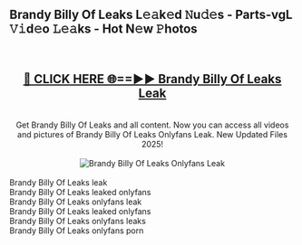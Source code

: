 <h2>Brandy Billy Of Leaks L𝚎𝚊k𝚎d 𝙽u𝚍𝚎s - Parts-vgL 𝚅𝚒d𝚎o 𝙻𝚎𝚊ks - Hot N𝚎w 𝙿hotos </h2>
<br>
<div align="center">
<h2><a href="https://213.232.235.80/live/video.php?q=brandy-billy-of-leaks" rel="nofollow">🔴 CLICK HERE 🌐==►► Brandy Billy Of Leaks Leak</a></h2>
<br>
Get Brandy Billy Of Leaks and all content. Now you can access all videos and pictures of Brandy Billy Of Leaks Onlyfans Leak. New Updated Files 2025!
<br>
<br>
<a href="https://213.232.235.80/live/video.php?q=brandy-billy-of-leaks" rel="nofollow" data-target="animated-image.originalLink"><img src="https://i.imgur.com/1EjSzPs.png" alt="Brandy Billy Of Leaks Onlyfans Leak" style="max-width: 100%; display: inline-block;" data-target="animated-image.originalImage"></a>
</div>
<br>
Brandy Billy Of Leaks leak<br>
Brandy Billy Of Leaks leaked onlyfans<br>
Brandy Billy Of Leaks onlyfans leak<br>
Brandy Billy Of Leaks leaked onlyfans<br>
Brandy Billy Of Leaks onlyfans leaks<br>
Brandy Billy Of Leaks onlyfans porn
